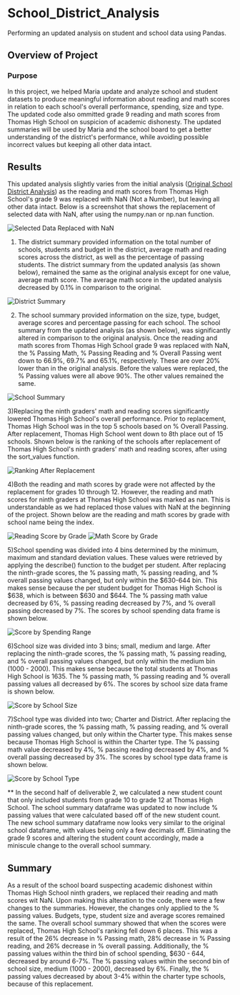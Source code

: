 # School_District_Analysis
Performing an updated analysis on student and school data using Pandas. 

## Overview of Project 
### Purpose
In this project, we helped Maria update and analyze school and student datasets to produce meaningful information about reading and math scores in relation to each school's overall performance, spending, size and type. The updated code also ommitted grade 9 reading and math scores from Thomas High School on suspicion of academic dishonesty. The updated summaries will be used by Maria and the school board to get a better understanding of the district's performance, while avoiding possible incorrect values but keeping all other data intact.

## Results 
This updated analysis slightly varies from the initial analysis ([Original School District Analysis](PyCitySchools.ipynb)) as the reading and math scores from Thomas High School's grade 9 was replaced with NaN (Not a Number), but leaving all other data intact. Below is a screenshot that shows the replacement of selected data with NaN, after using the numpy.nan or np.nan function.

![Selected Data Replaced with NaN](Images/SelectedDataReplaced_with_NaN.png)

1) The district summary provided information on the total number of schools, students and budget in the district, average math and reading scores across the district, as well as the percentage of passing students. The district summary from the updated analysis (as shown below), remained the same as the original analysis except for one value, average math score. The average math score in the updated analysis decreased by 0.1% in comparison to the original. 

![District Summary](Images/District_Summary.png)

2) The school summary provided information on the size, type, budget, average scores and percentage passing for each school. The school summary from the updated analysis (as shown below), was significantly altered in comparison to the original analysis. Once the reading and math scores from Thomas High School grade 9 was replaced with NaN, the % Passing Math, % Passing Reading and % Overall Passing went down to 66.9%,	69.7% and 65.1%, respectively. These are over 20% lower than in the original analysis. Before the values were replaced, the % Passing values were all above 90%. The other values remained the same. 

![School Summary](Images/school_summary.png)

3)Replacing the ninth graders' math and reading scores significantly lowered Thomas High School's overall performance. Prior to replacement, Thomas High School was in the top 5 schools based on % Overall Passing. After replacement, Thomas High School went down to 8th place out of 15 schools. Shown below is the ranking of the schools after replacement of Thomas High School's ninth graders' math and reading scores, after using the sort_values function. 

![Ranking After Replacement](Images/Ranking_after_Replacement.png)

4)Both the reading and math scores by grade were not affected by the replacement for grades 10 through 12. However, the reading and math scores for ninth graders at Thomas High School was marked as nan. This is understandable as we had replaced those values with NaN at the beginning of the project. Shown below are the reading and math scores by grade with school name being the index. 

![Reading Score by Grade](Images/reading_scores_bygrade.png) ![Math Score by Grade](Images/math_scores_bygrade.png)

5)School spending was divided into 4 bins determined by the minimum, maximum and standard deviation values. These values were retrieved by applying the describe() function to the budget per student. After replacing the ninth-grade scores, the % passing math, % passing reading, and % overall passing values changed, but only within the $630-644 bin. This makes sense because the per student budget for Thomas High School is $638, which is between $630 and $644. The % passing math value decreased by 6%, % passing reading decreased by 7%, and % overall passing decreased by 7%. The scores by school spending data frame is shown below.

![Score by Spending Range](Images/scoreby_spendingrange.png)

6)School size was divided into 3 bins; small, medium and large. After replacing the ninth-grade scores, the % passing math, % passing reading, and % overall passing values changed, but only within the medium bin (1000 - 2000). This makes sense because the total students at Thomas High School is 1635. The % passing math, % passing reading and % overall passing values all decreased by 6%. The scores by school size data frame is shown below.

![Score by School Size](Images/scoreby_schoolsize.png)

7)School type was divided into two; Charter and District. After replacing the ninth-grade scores, the % passing math, % passing reading, and % overall passing values changed, but only within the Charter type. This makes sense because Thomas High School is within the Charter type. The % passing math value decreased by 4%, % passing reading decreased by 4%, and % overall passing decreased by 3%. The scores by school type data frame is shown below.

![Score by School Type](Images/scoreby_schooltype.png)


** In the second half of deliverable 2, we calculated a new student count that only included students from grade 10 to grade 12 at Thomas High School. The school summary dataframe was updated to now include % passing values that were calculated based off of the new student count. The new school summary dataframe now looks very similar to the original school dataframe, with values being only a few decimals off. Eliminating the grade 9 scores and altering the student count accordingly, made a miniscule change to the overall school summary. 

## Summary
As a result of the school board suspecting academic dishonest within Thomas High School ninth graders, we replaced their reading and math scores wit NaN. Upon making this alteration to the code, there were a few changes to the summaries. However, the changes only applied to the % passing values. Budgets, type, student size and average scores remained the same. The overall school summary showed that when the scores were replaced, Thomas High School's ranking fell down 6 places. This was a result of the 26% decrease in % Passing math, 28% decrease in % Passing reading, and 26% decrease in % overall passing. Additionally, the % passing values within the third bin of school spending, $630 - 644, decreased by around 6-7%. The % passing values within the second bin of school size, medium (1000 - 2000), decreased by 6%. Finally, the % passing values decreased by about 3-4% within the charter type schools, because of this replacement. 
